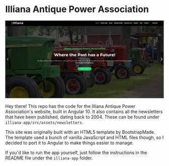 # Illiana Antique Power Association

![Website screenshot](screenshot.jpg "Illiana Antique Power Association homepage")

Hey there! This repo has the code for the Illiana Antique Power Association's website, built in Angular 10.
It also contains all the newsletters that have been published, dating back to 2004. These can be found under `illiana-app/src/assets/newsletters`.

This site was originally built with an HTML5 template by BootstrapMade.
The template used a bunch of vanilla JavaScript and HTML files though, so I decided to port it to Angular to make things easier to manage.

If you'd like to run the app yourself, just follow the instructions in the README file under the `illiana-app` folder.

